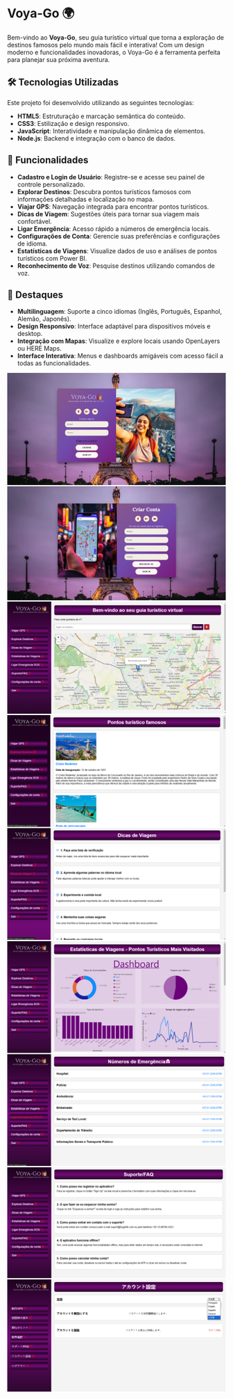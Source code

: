 # Voya-Go 🌍

Bem-vindo ao **Voya-Go**, seu guia turístico virtual que torna a exploração de destinos famosos pelo mundo mais fácil e interativa! Com um design moderno e funcionalidades inovadoras, o Voya-Go é a ferramenta perfeita para planejar sua próxima aventura.

## 🛠️ Tecnologias Utilizadas

Este projeto foi desenvolvido utilizando as seguintes tecnologias:

- **HTML5**: Estruturação e marcação semântica do conteúdo.
- **CSS3**: Estilização e design responsivo.
- **JavaScript**: Interatividade e manipulação dinâmica de elementos.
- **Node.js**: Backend e integração com o banco de dados.

## 🚀 Funcionalidades

- **Cadastro e Login de Usuário**: Registre-se e acesse seu painel de controle personalizado.
- **Explorar Destinos**: Descubra pontos turísticos famosos com informações detalhadas e localização no mapa.
- **Viajar GPS**: Navegação integrada para encontrar pontos turísticos.
- **Dicas de Viagem**: Sugestões úteis para tornar sua viagem mais confortável.
- **Ligar Emergência**: Acesso rápido a números de emergência locais.
- **Configurações de Conta**: Gerencie suas preferências e configurações de idioma.
- **Estatísticas de Viagens**: Visualize dados de uso e análises de pontos turísticos com Power BI.
- **Reconhecimento de Voz**: Pesquise destinos utilizando comandos de voz.

## 🌟 Destaques

- **Multilinguagem**: Suporte a cinco idiomas (Inglês, Português, Espanhol, Alemão, Japonês).
- **Design Responsivo**: Interface adaptável para dispositivos móveis e desktop.
- **Integração com Mapas**: Visualize e explore locais usando OpenLayers ou HERE Maps.
- **Interface Interativa**: Menus e dashboards amigáveis com acesso fácil a todas as funcionalidades.

![ALT Text](img/Login.png)
![ALT Text](img/criar-conta.png)
![ALT Text](img/dashboard.png)
![ALT Text](img/explorar.png)
![ALT Text](img/dicas.png)
![ALT Text](img/powerbi.png)
![ALT Text](img/sos.png)
![ALT Text](img/faq.png)
![ALT Text](img/config.png)




